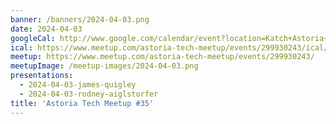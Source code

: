 ```yaml
---
banner: /banners/2024-04-03.png
date: 2024-04-03
googleCal: http://www.google.com/calendar/event?location=Katch+Astoria+-+31-19+Newtown+Ave+-+Queens%2C+NY%2C+us&action=TEMPLATE&sprop=name%3AAstoria+Tech+Meetup&sprop=website%3Ahttps%3A%2F%2Fwww.meetup.com%2Fastoria-tech-meetup%2Fevents%2F299930243&details=For+full+details%2C+including+the+address%2C+and+to+RSVP+see%3A+https%3A%2F%2Fwww.meetup.com%2Fastoria-tech-meetup%2Fevents%2F299930243%0A%0A&text=Astoria+Tech+Meetup+%2335&dates=20240403T230000Z%2F20240404T020000Z
ical: https://www.meetup.com/astoria-tech-meetup/events/299930243/ical/Astoria+Tech+Meetup+%252335.ics
meetup: https://www.meetup.com/astoria-tech-meetup/events/299930243/
meetupImage: /meetup-images/2024-04-03.png
presentations:
  - 2024-04-03-james-quigley
  - 2024-04-03-rodney-aiglstorfer
title: 'Astoria Tech Meetup #35'
---
```

